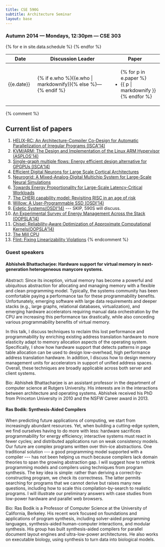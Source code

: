 ```yaml
---
title: CSE 590G
subtitle: Architecture Seminar
layout: base
---
```


### Autumn 2014 — Mondays, 12:30pm — CSE 303

<!-- To edit schedule, edit: `_data/schedule.yml` -->
<table class="table">
  <thead><tr>
    <th style="width: 5em;">Date</th>
    <th>Discussion Leader</th>
    <th>Paper</th>
  </tr></thead>
  {% for e in site.data.schedule %}
  <tr>
    <td>{{e.date}}</td>
    <td>{% if e.who %}{{e.who | markdownify}}{% else %}—{% endif %}</td>
    <td>
      <ul class="list-unstyled">
        {% for p in e.paper %}
          <li>{{ p | markdownify }}</li>
        {% endfor %}
      </ul>
    </td>
  </tr>
  {% endfor %}
</table>

{% comment %}

## Current list of papers

1. [HELIX-RC: An Architecture-Compiler Co-Design for Automatic Parallelization of Irregular Programs (ISCA'14)](https://www.cl.cam.ac.uk/~tmj32/papers/docs/campanoni14-isca.pdf)
2. [KVM/ARM: The Design and Implementation of the Linux ARM Hypervisor (ASPLOS'14)](http://www.cs.columbia.edu/~nieh/pubs/asplos2014_kvmarm.pdf)
3. [Single-graph multiple flows: Energy efficient design alternative for GPGPUs (ISCA'14)](http://ieeexplore.ieee.org/xpl/login.jsp?tp=&arnumber=6853234&url=http%3A%2F%2Fieeexplore.ieee.org%2Fiel7%2F6847316%2F6853187%2F06853234.pdf%3Farnumber%3D6853234)
4. [Efficient Digital Neurons for Large Scale Cortical Architectures](http://dl.acm.org/citation.cfm?id=2665707)
5. [Neurogrid: A Mixed-Analog-Digital Multichip System for Large-Scale Neural Simulations](https://web.stanford.edu/group/brainsinsilicon/documents/BenjaminEtAlNeurogrid2014.pdf)
6. [Towards Energy Proportionality for Large-Scale Latency-Critical Workloads](http://csl.stanford.edu/~christos/publications/2014.pegasus.isca.pdf)
7. [The CHERI capability model: Revisiting RISC in an age of risk](http://www.cl.cam.ac.uk/research/security/ctsrd/pdfs/201406-isca2014-cheri.pdf)
8. [Willow: A User-Programmable SSD (OSDI'14)](http://cseweb.ucsd.edu/~swanson/papers/OSDI2014-Willow.pdf)
9. [Eidetic Systems(OSDI'14)](http://web.eecs.umich.edu/~ddevec/papers/devecsery14.pdf) --- SKIP, 590S will discuss.
10. [An Experimental Survey of Energy Management Across the Stack (OOPSLA'14)](http://arcade.cs.columbia.edu/energy-oopsla14.pdf)
11. [Chisel: Reliability-Aware Optimization of Approximate Computational Kernels(OOPSLA'14)](http://dspace.mit.edu/bitstream/handle/1721.1/83843/MIT-CSAIL-TR-2014-001.pdf?sequence=1) 
12. [The Mill CPU](http://millcomputing.com/docs/)
13. [Flint: Fixing Linearizability Violations](http://researcher.ibm.com/researcher/files/us-otripp/oopsla14.pdf)
{% endcomment %}


### Guest speakers


#### Abhishek Bhattacharjee: Hardware support for virtual memory in next-generation heterogeneous manycore systems.

Abstract: Since its inception, virtual memory has become a powerful and ubiquitous abstraction for allocating and managing memory with a flexible and clean programming model. Typically, the systems community has been comfortable paying a performance tax for these programmability benefits. Unfortunately, emerging software with large data requirements and deeper stacks (e.g., large graphs, relational databases,  virtualization), and emerging hardware accelerators requiring manual data orchestration by the CPU are increasing this performance tax drastically, while also conceding various programmability benefits of virtual memory.

In this talk, I discuss techniques to reclaim this lost performance and programmability by enriching existing address translation hardware to more elasticity adapt to memory allocation aspects of the operating system. Specifically, I show how hardware support that detects patterns in page table allocation can be used to design low-overhead, high performance address translation hardware. In addition, I discuss how to design memory management units for accelerators in support of unified address spaces. Overall, these techniques are broadly applicable across both server and client systems.

Bio: Abhishek Bhattacharjee is an assistant professor in the department of computer science at Rutgers University. His interests are in the interactions between architecture and operating systems. Abhishek received his PhD from Princeton University in 2010 and the NSFW Career award in 2013.

#### Ras Bodik: Synthesis-Aided Compilers

When predicting future applications of computing, we start from increasingly abundant resources. Yet, when building a cutting-edge system, we find ourselves having to do more with less: hardware sacrifices programmability for energy efficiency; interactive systems must react in fewer cycles; and distributed applications run on weak consistency models. Our future are complex programs written over thin-ice abstractions. One traditional solution --- a good programming model supported with a compiler --- has not been helping us much because compilers lack domain theories to span the growing abstraction gap. I will suggest how to rethink programming models and compilers using techniques from program synthesis. The key idea is simple: rather than deriving a correct-by-constructing program, we check its correctness. The latter permits searching for programs that we cannot derive but raises many new questions, including how to scale this compilation-by-search to realistic programs. I will illustrate our preliminary answers with case studies from low-power hardware and parallel web browsers.

Bio: Ras Bodik is a Professor of Computer Science at the University of California, Berkeley. His recent work focused on foundations and applications of program synthesis, including solver-aided programming languages, synthesis-aided human-computer interactions, and modular synthesis. His group has built synthesis-aided compilers for parallel document layout engines and ultra-low-power architectures. He also works on executable biology, using synthesis to turn data into biological models.
